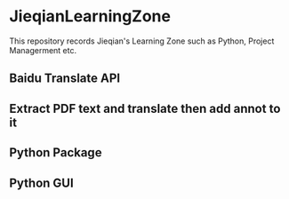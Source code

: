 # JieqianLearningZone
This repository records Jieqian's Learning Zone such as Python, Project Managerment etc.

## Baidu Translate API


## Extract PDF text and translate then add annot to it


## Python Package


## Python GUI


## 